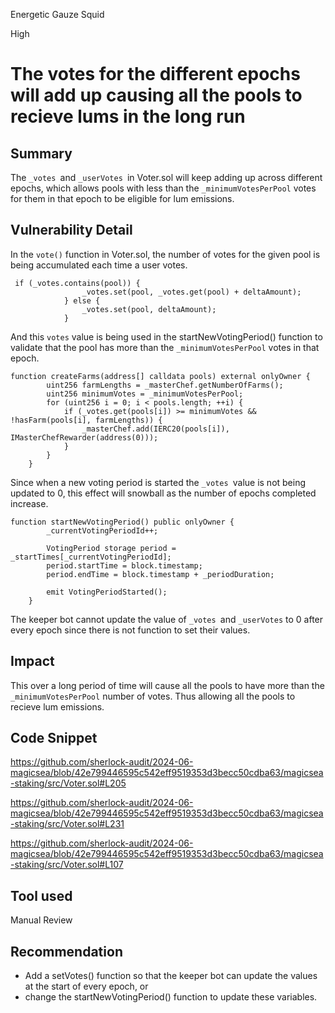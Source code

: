 Energetic Gauze Squid

High

# The votes for the different epochs will add up causing all the pools to recieve lums in the long run

## Summary
The `_votes `and `_userVotes `in Voter.sol will keep adding up across different epochs, which allows pools with less than the `_minimumVotesPerPool` votes for them in that epoch to be eligible for lum emissions.
## Vulnerability Detail
In the `vote()` function in Voter.sol, the number of votes for the given pool is being accumulated each time a user votes. 
```solidity
 if (_votes.contains(pool)) {
                _votes.set(pool, _votes.get(pool) + deltaAmount);
            } else {
                _votes.set(pool, deltaAmount);
            }
```
And this `votes` value is being used in the startNewVotingPeriod() function to validate that the pool has more than the `_minimumVotesPerPool` votes in that epoch. 
```solidity
function createFarms(address[] calldata pools) external onlyOwner {
        uint256 farmLengths = _masterChef.getNumberOfFarms();
        uint256 minimumVotes = _minimumVotesPerPool;
        for (uint256 i = 0; i < pools.length; ++i) {
            if (_votes.get(pools[i]) >= minimumVotes && !hasFarm(pools[i], farmLengths)) {
                _masterChef.add(IERC20(pools[i]), IMasterChefRewarder(address(0)));
            }
        }
    }
```
Since when a new voting period is started the `_votes `value is not being updated to 0, this effect will snowball as the number of epochs completed increase. 
```solidity
function startNewVotingPeriod() public onlyOwner {
        _currentVotingPeriodId++;

        VotingPeriod storage period = _startTimes[_currentVotingPeriodId];
        period.startTime = block.timestamp;
        period.endTime = block.timestamp + _periodDuration;

        emit VotingPeriodStarted();
    }
```
The keeper bot cannot update the value of `_votes `and `_userVotes` to 0 after every epoch since there is not function to set their values.
## Impact
This over a long period of time will cause all the pools to have more than the `_minimumVotesPerPool`  number of votes. Thus allowing all the pools to recieve lum emissions. 
## Code Snippet
https://github.com/sherlock-audit/2024-06-magicsea/blob/42e799446595c542eff9519353d3becc50cdba63/magicsea-staking/src/Voter.sol#L205

https://github.com/sherlock-audit/2024-06-magicsea/blob/42e799446595c542eff9519353d3becc50cdba63/magicsea-staking/src/Voter.sol#L231

https://github.com/sherlock-audit/2024-06-magicsea/blob/42e799446595c542eff9519353d3becc50cdba63/magicsea-staking/src/Voter.sol#L107
## Tool used

Manual Review

## Recommendation
- Add a setVotes() function so that the keeper bot can update the values at the start of every epoch, or
- change the startNewVotingPeriod() function to update these variables.
